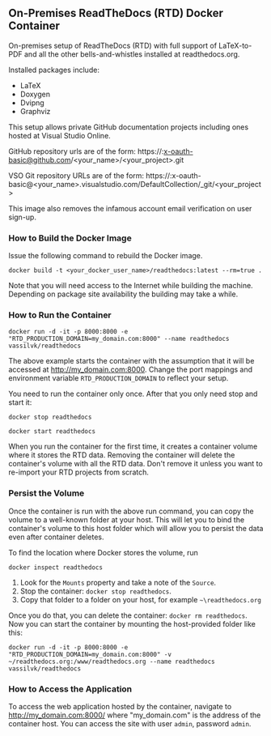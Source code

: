## On-Premises ReadTheDocs (RTD) Docker Container

On-premises setup of ReadTheDocs (RTD) with full support of LaTeX-to-PDF and all the other bells-and-whistles installed at readthedocs.org.

Installed packages include:
* LaTeX
* Doxygen
* Dvipng
* Graphviz

This setup allows private GitHub documentation projects including ones hosted at Visual Studio Online.

GitHub repository urls are of the form:
https://<your-security-token>:x-oauth-basic@github.com/<your_name>/<your_project>.git

VSO Git repository URLs are of the form:
https://<your-security-token>:x-oauth-basic@<your_name>.visualstudio.com/DefaultCollection/_git/<your_project>

This image also removes the infamous account email verification on user sign-up.

### How to Build the Docker Image
Issue the following command to rebuild the Docker image.
```
docker build -t <your_docker_user_name>/readthedocs:latest --rm=true .
```

Note that you will need access to the Internet while building the machine.
Depending on package site availability the building may take a while.

### How to Run the Container
```
docker run -d -it -p 8000:8000 -e "RTD_PRODUCTION_DOMAIN=my_domain.com:8000" --name readthedocs vassilvk/readthedocs
```

The above example starts the container with the assumption that it will be accessed at http://my_domain.com:8000.
Change the port mappings and environment variable `RTD_PRODUCTION_DOMAIN` to reflect your setup.

You need to run the container only once. After that you only need stop and start it:
```
docker stop readthedocs
```
```
docker start readthedocs
```

When you run the container for the first time, it creates a container volume where it stores the RTD data.
Removing the container will delete the container's volume with all the RTD data. Don't remove it unless you want to re-import your RTD projects from scratch.

### Persist the Volume
Once the container is run with the above run command, you can copy the volume to a well-known folder at your host.
This will let you to bind the container's volume to this host folder which will allow you to persist the data even after container deletes.

To find the location where Docker stores the volume, run
```
docker inspect readthedocs
```

1. Look for the `Mounts` property and take a note of the `Source`.
2. Stop the container: `docker stop readthedocs`.
3. Copy that folder to a folder on your host, for example `~\readthedocs.org`

Once you do that, you can delete the container: `docker rm readthedocs`.
Now you can start the container by mounting the host-provided folder like this:
```
docker run -d -it -p 8000:8000 -e "RTD_PRODUCTION_DOMAIN=my_domain.com:8000" -v ~/readthedocs.org:/www/readthedocs.org --name readthedocs vassilvk/readthedocs
```

### How to Access the Application
To access the web application hosted by the container, navigate to http://my_domain.com:8000/ where "my_domain.com" is the address of the container host.
You can access the site with user `admin`, password `admin`.